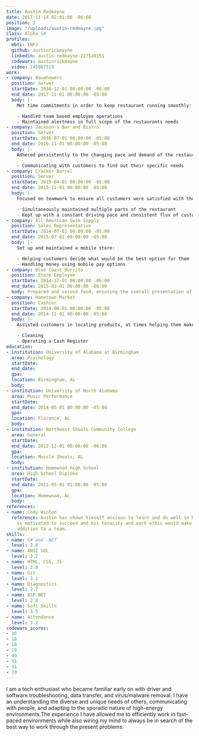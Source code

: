 ```yaml
---
title: Austin Redmayne
date: 2017-11-14 02:01:00 -06:00
position: 2
image: "/uploads/austin-redmayne.jpg"
class: Alpha C#
profiles:
  mbti: INFJ
  github: austinrickmayne
  linkedin: austin-redmayne-2271a0151
  codewars: austinrickmayne
  video: 245987519
work:
- company: Baumhowers
  position: Server
  startDate: 2016-12-01 00:00:00 -06:00
  end_date: 2017-11-01 00:00:00 -05:00
  body: |-
    Met time commitments in order to keep restaurant running smoothly:

    - Handled team based employee operations
    - Maintained alertness in full scope of the restaurants needs
- company: Jackson's​ ​Bar​ ​and​ ​Bistro
  position: Server
  startDate: 2016-07-01 00:00:00 -05:00
  end_date: 2016-11-01 00:00:00 -05:00
  body: |-
    Adhered persistently to the changing pace and demand of the restaurant:

    - Communicating with customers to find out their specific needs
- company: Cracker​ ​Barrel
  position: Server
  startDate: 2015-04-01 00:00:00 -05:00
  end_date: 2015-11-01 00:00:00 -05:00
  body: |-
    Focused on teamwork to ensure all customers were satisfied with their service:

    - Simultaneously maintained multiple parts of the restaurant
    - Kept up with a constant driving pace and consistent flux of customers
- company: All​ ​American​ ​Swim​ ​Supply
  position: Sales Representative
  startDate: 2014-07-01 00:00:00 -05:00
  end_date: 2015-07-01 00:00:00 -05:00
  body: |-
    Set up and maintained a mobile store:

    - Helping customers decide what would be the best option for them
    - Handling money using mobile pay options
- company: Blue​ ​Coast​ ​Burrito
  position: Store Employee
  startDate: 2014-12-01 00:00:00 -06:00
  end_date: 2015-03-01 00:00:00 -06:00
  body: Prepared and served food, ensuring the overall presentation of the restaurant
- company: Hometown​ ​Market
  position: Cashier
  startDate: 2014-06-01 00:00:00 -05:00
  end_date: 2014-11-01 00:00:00 -05:00
  body: |-
    Assisted customers in locating products, at times helping them make a decision between multiple products:

    - Cleaning
    - Operating a Cash Register
education:
- institution: University​ ​of​ ​Alabama​ ​at​ ​Birmingham
  area: Psychology
  startDate: 
  end_date: 
  gpa: 
  location: Birmingham, AL
  body: 
- institution: University​ ​of​ ​North​ ​Alabama
  area: Music Performance
  startDate: 
  end_date: 2014-05-01 00:00:00 -05:00
  gpa: 
  location: Florence, AL
  body: 
- institution: Northwest​ ​Shoals​ ​Community​ ​College
  area: General
  startDate: 
  end_date: 2012-12-01 00:00:00 -06:00
  gpa: 
  location: Muscle​ ​Shoals,​ ​AL
  body: 
- institution: Homewood​ ​High​ ​School
  area: High​ ​School Diploma
  startDate: 
  end_date: 2011-05-01 01:00:00 -05:00
  gpa: 
  location: Homewood, AL
  body: 
references:
- name: Cody Winton
  reference: Austin has shown himself anxious to learn and do well in his work. He
    is motivated to succeed and his tenacity and work ethic would make him an excellent
    addition to a team.
skills:
- name: C# and .NET
  level: 2.8
- name: ANSI SQL
  level: 3.2
- name: HTML, CSS, JS
  level: 2.8
- name: Git
  level: 3.1
- name: Diagnostics
  level: 2.7
- name: ASP.NET
  level: 2.8
- name: Soft Skills
  level: 3.5
- name: Attendance
  level: 3.2
codewars_scores:
- 16
- 18
- 18
- 19
- 49
- 51
- 51
- 70
---
```


I am a tech enthusiast who became familiar early on with driver and software troubleshooting, data transfer, and virus/malware removal. I have an understanding the diverse and unique needs of others, communicating with people, and adapting to the sporadic nature of high-energy environments.The experience I have allowed me to efficiently work in fast-paced environments while also wiring my mind to always be in search of the best way to work through the present problems.